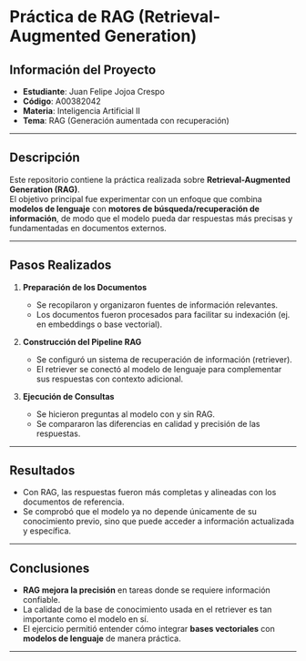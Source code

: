 # Práctica de RAG (Retrieval-Augmented Generation)

## Información del Proyecto
- **Estudiante**: Juan Felipe Jojoa Crespo  
- **Código**: A00382042  
- **Materia**: Inteligencia Artificial II 
- **Tema**: RAG (Generación aumentada con recuperación)  

---

## Descripción
Este repositorio contiene la práctica realizada sobre **Retrieval-Augmented Generation (RAG)**.  
El objetivo principal fue experimentar con un enfoque que combina **modelos de lenguaje** con **motores de búsqueda/recuperación de información**, de modo que el modelo pueda dar respuestas más precisas y fundamentadas en documentos externos.  

---

## Pasos Realizados

1. **Preparación de los Documentos**  
   - Se recopilaron y organizaron fuentes de información relevantes.  
   - Los documentos fueron procesados para facilitar su indexación (ej. en embeddings o base vectorial).  

2. **Construcción del Pipeline RAG**  
   - Se configuró un sistema de recuperación de información (retriever).  
   - El retriever se conectó al modelo de lenguaje para complementar sus respuestas con contexto adicional.  

3. **Ejecución de Consultas**  
   - Se hicieron preguntas al modelo con y sin RAG.  
   - Se compararon las diferencias en calidad y precisión de las respuestas.  

---

## Resultados
- Con RAG, las respuestas fueron más completas y alineadas con los documentos de referencia.  
- Se comprobó que el modelo ya no depende únicamente de su conocimiento previo, sino que puede acceder a información actualizada y específica.  

---

## Conclusiones
- **RAG mejora la precisión** en tareas donde se requiere información confiable.  
- La calidad de la base de conocimiento usada en el retriever es tan importante como el modelo en sí.  
- El ejercicio permitió entender cómo integrar **bases vectoriales** con **modelos de lenguaje** de manera práctica. 

---
